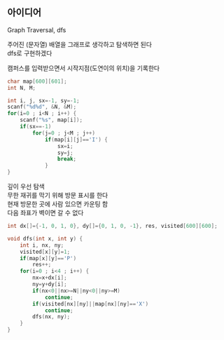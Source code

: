 ## 아이디어
Graph Traversal, dfs  
  
주어진 (문자열) 배열을 그래프로 생각하고 탐색하면 된다  
dfs로 구현하겠다  
  
캠퍼스를 입력받으면서 시작지점(도연이의 위치)을 기록한다
```c
char map[600][601];
int N, M;

int i, j, sx=-1, sy=-1;
scanf("%d%d", &N, &M);
for(i=0 ; i<N ; i++) {
	scanf("%s", map[i]);
	if(sx==-1)
		for(j=0 ; j<M ; j++)
			if(map[i][j]=='I') {
				sx=i;
				sy=j;
				break;
			}
}
```
깊이 우선 탐색  
무한 재귀를 막기 위해 방문 표시를 한다  
현재 방문한 곳에 사람 있으면 카운팅 함  
다음 좌표가 벽이면 갈 수 없다
```c
int dx[]={-1, 0, 1, 0}, dy[]={0, 1, 0, -1}, res, visited[600][600];

void dfs(int x, int y) {
	int i, nx, ny;
	visited[x][y]=1;
	if(map[x][y]=='P')
		res++;
	for(i=0 ; i<4 ; i++) {
		nx=x+dx[i];
		ny=y+dy[i];
		if(nx<0||nx>=N||ny<0||ny>=M)
			continue;
		if(visited[nx][ny]||map[nx][ny]=='X')
			continue;
		dfs(nx, ny);
	}
}
```
